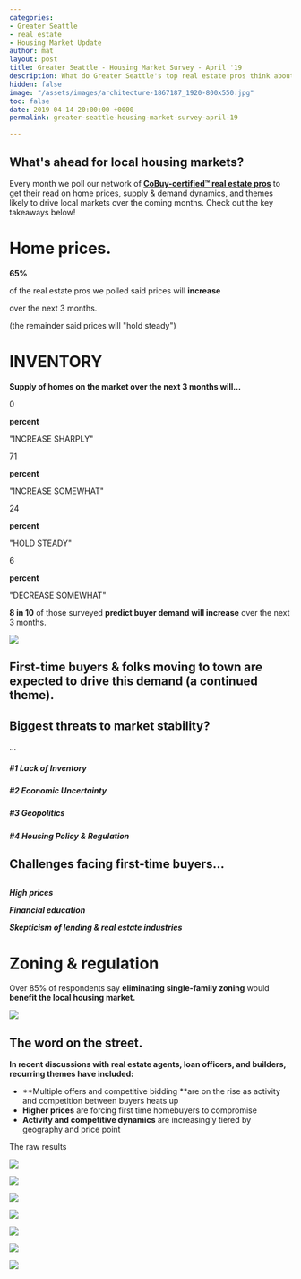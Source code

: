 ```yaml
---
categories:
- Greater Seattle
- real estate
- Housing Market Update
author: mat
layout: post
title: Greater Seattle - Housing Market Survey - April '19
description: What do Greater Seattle's top real estate pros think about the market?
hidden: false
image: "/assets/images/architecture-1867187_1920-800x550.jpg"
toc: false
date: 2019-04-14 20:00:00 +0000
permalink: greater-seattle-housing-market-survey-april-19

---
```

## What's ahead for local housing markets?

Every month we poll our network of [**CoBuy-certified™ real estate pros**](https://www.gocobuy.com/certified-pro) to get their read on home prices, supply & demand dynamics, and themes likely to drive local markets over the coming months. Check out the key takeaways below!

# **Home prices.**

**65%**

of the real estate pros we polled said prices will **increase**

over the next 3 months.

(the remainder said prices will "hold steady")

# **INVENTORY**

**Supply of homes on the market over the next 3 months will...**

0

**percent**

"INCREASE SHARPLY"

71

**percent**

"INCREASE SOMEWHAT"

24

**percent**

"HOLD STEADY"

6

**percent**

"DECREASE SOMEWHAT"

**8 in 10** of those surveyed **predict buyer demand will increase** over the next 3 months.

![](https://blog.gocobuy.com/wp-content/uploads/brizy/2524/assets/images/iW=544&iH=363&oX=91&oY=0&cW=362&cH=363/new-homebuyers.jpg)

## **First-time buyers** & **folks moving to town** are expected to drive this demand (a continued theme).

## **Biggest threats to market stability?**

...

##### #1 Lack of Inventory

##### #2 Economic Uncertainty

##### #3 Geopolitics

##### #4 Housing Policy & Regulation

## Challenges facing first-time buyers...

## 

**_High prices_**

**_Financial education_**

**_Skepticism of lending & real estate industries_**

# **Zoning & regulation**

Over 85% of respondents say **eliminating single-family zoning** would **benefit the local housing market.**

[![](https://blog.gocobuy.com/wp-content/uploads/brizy/2524/assets/images/iW=358&iH=453&oX=0&oY=0&cW=358&cH=453/seattle-single-family-zoning.jpg)](https://www.seattletimes.com/business/real-estate/city-report-widespread-single-family-zoning-is-damaging-seattle-and-needs-changing/)

## The word on the street.

**In recent discussions with real estate agents, loan officers, and builders, recurring themes have included:**

* **Multiple offers and competitive bidding **are on the rise as activity and competition between buyers heats up
* **Higher prices** are forcing first time homebuyers to compromise
* **Activity and competitive dynamics** are increasingly tiered by geography and price point

The raw results

![](https://blog.gocobuy.com/wp-content/uploads/brizy/2524/assets/images/iW=878&iH=405&oX=0&oY=0&cW=878&cH=405/1.png)

![](https://blog.gocobuy.com/wp-content/uploads/brizy/2524/assets/images/iW=878&iH=405&oX=0&oY=0&cW=878&cH=405/2.png)

![](https://blog.gocobuy.com/wp-content/uploads/brizy/2524/assets/images/iW=878&iH=405&oX=0&oY=0&cW=878&cH=405/3.png)

![](https://blog.gocobuy.com/wp-content/uploads/brizy/2524/assets/images/iW=878&iH=456&oX=0&oY=0&cW=878&cH=456/4.png)

![](https://blog.gocobuy.com/wp-content/uploads/brizy/2524/assets/images/iW=878&iH=456&oX=0&oY=0&cW=878&cH=456/5.png)

![](https://blog.gocobuy.com/wp-content/uploads/brizy/2524/assets/images/iW=878&iH=456&oX=0&oY=0&cW=878&cH=456/6.png)

![](https://blog.gocobuy.com/wp-content/uploads/brizy/2524/assets/images/iW=878&iH=439&oX=0&oY=0&cW=878&cH=439/7.png)